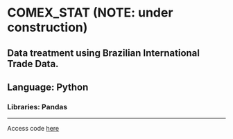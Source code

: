 # COMEX_STAT (NOTE: under construction)
Data treatment using Brazilian International Trade Data.
------------------------------------
## Language: Python
### Libraries: Pandas
------------------------------------
Access code [here](COLAB_COMEX.ipynb)

